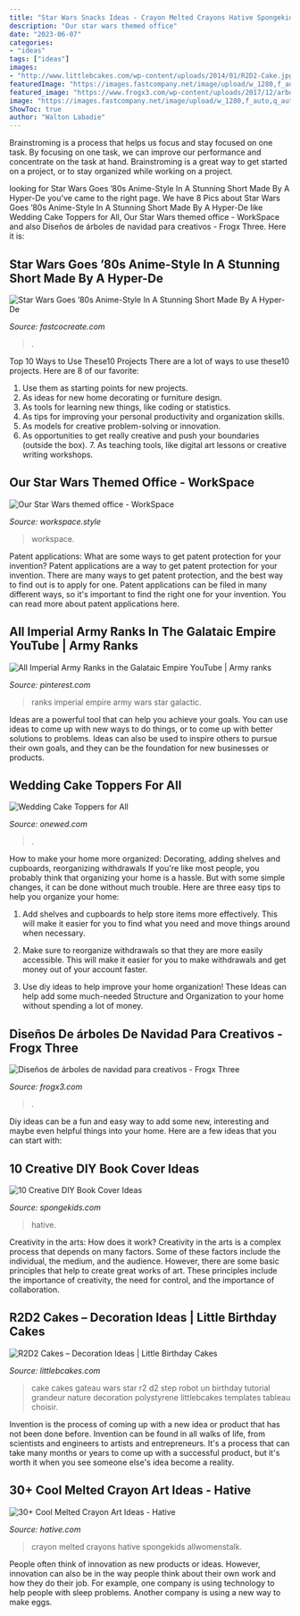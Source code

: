 ```yaml
---
title: "Star Wars Snacks Ideas - Crayon Melted Crayons Hative Spongekids Allwomenstalk"
description: "Our star wars themed office"
date: "2023-06-07"
categories:
- "ideas"
tags: ["ideas"]
images:
- "http://www.littlebcakes.com/wp-content/uploads/2014/01/R2D2-Cake.jpg"
featuredImage: "https://images.fastcompany.net/image/upload/w_1280,f_auto,q_auto,fl_lossy/fc/3044232-poster-p-2-tie-fighter-still.jpg"
featured_image: "https://www.frogx3.com/wp-content/uploads/2017/12/arboles-de-navidad-para-creativos-3.jpg"
image: "https://images.fastcompany.net/image/upload/w_1280,f_auto,q_auto,fl_lossy/fc/3044232-poster-p-2-tie-fighter-still.jpg"
ShowToc: true
author: "Walton Labadie"
---
```



Brainstroming is a process that helps us focus and stay focused on one task. By focusing on one task, we can improve our performance and concentrate on the task at hand. Brainstroming is a great way to get started on a project, or to stay organized while working on a project.

	

		
looking for Star Wars Goes ’80s Anime-Style In A Stunning Short Made By A Hyper-De you've came to the right page. We have 8 Pics about Star Wars Goes ’80s Anime-Style In A Stunning Short Made By A Hyper-De like Wedding Cake Toppers for All, Our Star Wars themed office - WorkSpace and also Diseños de árboles de navidad para creativos - Frogx Three. Here it is:
		
    
## Star Wars Goes ’80s Anime-Style In A Stunning Short Made By A Hyper-De

<img loading=lazy src="https://images.fastcompany.net/image/upload/w_1280,f_auto,q_auto,fl_lossy/fc/3044232-poster-p-2-tie-fighter-still.jpg" onerror="this.onerror=null;this.src='https://tse1.mm.bing.net/th?id=OIP.K69vOA7F14hg0caLRRtL0gHaEK&amp;pid=15.1';" alt="Star Wars Goes ’80s Anime-Style In A Stunning Short Made By A Hyper-De">

_Source: fastcocreate.com_

>. 

	

Top 10 Ways to Use These10 Projects
There are a lot of ways to use these10 projects. Here are 8 of our favorite:
1. Use them as starting points for new projects.
2. As ideas for new home decorating or furniture design.
3. As tools for learning new things, like coding or statistics.
4. As tips for improving your personal productivity and organization skills.
5. As models for creative problem-solving or innovation.
6. As opportunities to get really creative and push your boundaries (outside the box).      7. As teaching tools, like digital art lessons or creative writing workshops. 
    
## Our Star Wars Themed Office - WorkSpace

<img loading=lazy src="https://workspace.style/wp-content/uploads/2019/04/star-wars-kantoor-768x432.jpg" onerror="this.onerror=null;this.src='https://tse1.mm.bing.net/th?id=OIP.sDN5vrpGp5TpchkFD1ZaXQHaEK&amp;pid=15.1';" alt="Our Star Wars themed office - WorkSpace">

_Source: workspace.style_

>workspace. 

	

Patent applications: What are some ways to get patent protection for your invention?
Patent applications are a way to get patent protection for your invention. There are many ways to get patent protection, and the best way to find out is to apply for one. Patent applications can be filed in many different ways, so it's important to find the right one for your invention. You can read more about patent applications here.

    
## All Imperial Army Ranks In The Galataic Empire YouTube | Army Ranks

<img loading=lazy src="https://i.pinimg.com/736x/a0/4d/84/a04d841f7a1eef8000ae633ac44b1b19--army-youtube.jpg" onerror="this.onerror=null;this.src='https://tse4.mm.bing.net/th?id=OIP.kgxlHIx4GIzgC-if8KVs5QHaFj&amp;pid=15.1';" alt="All Imperial Army Ranks in the Galataic Empire YouTube | Army ranks">

_Source: pinterest.com_

>ranks imperial empire army wars star galactic. 

	

Ideas are a powerful tool that can help you achieve your goals. You can use ideas to come up with new ways to do things, or to come up with better solutions to problems. Ideas can also be used to inspire others to pursue their own goals, and they can be the foundation for new businesses or products.

    
## Wedding Cake Toppers For All

<img loading=lazy src="https://wedding-pictures-04.onewed.com/75018/star_wars_wedding_topper__full.jpg" onerror="this.onerror=null;this.src='https://tse3.mm.bing.net/th?id=OIP.lDwevVwUvH4KFWLrbKYMfgHaLG&amp;pid=15.1';" alt="Wedding Cake Toppers for All">

_Source: onewed.com_

>. 

	

How to make your home more organized: Decorating, adding shelves and cupboards, reorganizing withdrawals
If you're like most people, you probably think that organizing your home is a hassle. But with some simple changes, it can be done without much trouble. Here are three easy tips to help you organize your home: 
1) Add shelves and cupboards to help store items more effectively. This will make it easier for you to find what you need and move things around when necessary.

2) Make sure to reorganize withdrawals so that they are more easily accessible. This will make it easier for you to make withdrawals and get money out of your account faster.

3) Use diy ideas to help improve your home organization! These Ideas can help add some much-needed Structure and Organization to your home without spending a lot of money.

    
## Diseños De árboles De Navidad Para Creativos - Frogx Three

<img loading=lazy src="https://www.frogx3.com/wp-content/uploads/2017/12/arboles-de-navidad-para-creativos-3.jpg" onerror="this.onerror=null;this.src='https://tse2.mm.bing.net/th?id=OIP.N8Z3G1iEa942YrIdCMA2aAHaJ4&amp;pid=15.1';" alt="Diseños de árboles de navidad para creativos - Frogx Three">

_Source: frogx3.com_

>. 

	

Diy ideas can be a fun and easy way to add some new, interesting and maybe even helpful things into your home. Here are a few ideas that you can start with: 

    
## 10 Creative DIY Book Cover Ideas

<img loading=lazy src="https://spongekids.com/wp-content/uploads/2015/09/1-fabric-book-cover.jpg" onerror="this.onerror=null;this.src='https://tse1.mm.bing.net/th?id=OIP.KZDOxBZwbBBHNdekzlFSOQHaK4&amp;pid=15.1';" alt="10 Creative DIY Book Cover Ideas">

_Source: spongekids.com_

>hative. 

	

Creativity in the arts: How does it work?
Creativity in the arts is a complex process that depends on many factors. Some of these factors include the individual, the medium, and the audience. However, there are some basic principles that help to create great works of art. These principles include the importance of creativity, the need for control, and the importance of collaboration.

    
## R2D2 Cakes – Decoration Ideas | Little Birthday Cakes

<img loading=lazy src="http://www.littlebcakes.com/wp-content/uploads/2014/01/R2D2-Cake.jpg" onerror="this.onerror=null;this.src='https://tse3.mm.bing.net/th?id=OIP.5eLXqiH1rwqq4-cKggSt-AHaJ7&amp;pid=15.1';" alt="R2D2 Cakes – Decoration Ideas | Little Birthday Cakes">

_Source: littlebcakes.com_

>cake cakes gateau wars star r2 d2 step robot un birthday tutorial grandeur nature decoration polystyrene littlebcakes templates tableau choisir. 

	

Invention is the process of coming up with a new idea or product that has not been done before. Invention can be found in all walks of life, from scientists and engineers to artists and entrepreneurs. It's a process that can take many months or years to come up with a successful product, but it's worth it when you see someone else's idea become a reality.

    
## 30+ Cool Melted Crayon Art Ideas - Hative

<img loading=lazy src="http://hative.com/wp-content/uploads/2014/04/melted-crayon-art/7-you-are-my-sunshine.jpg" onerror="this.onerror=null;this.src='https://tse1.mm.bing.net/th?id=OIP.wfYKYZ7HG_57JvzGlN3VtgHaJ4&amp;pid=15.1';" alt="30+ Cool Melted Crayon Art Ideas - Hative">

_Source: hative.com_

>crayon melted crayons hative spongekids allwomenstalk. 

	

People often think of innovation as new products or ideas. However, innovation can also be in the way people think about their own work and how they do their job. For example, one company is using technology to help people with sleep problems. Another company is using a new way to make eggs.


